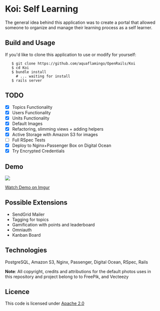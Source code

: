 # Koi: Self Learning

The general idea behind this application was to create a portal that allowed someone to organize and manage their learning process as a self learner.
 
 ## Build and Usage 
 
 If you'd like to clone this application to use or modify for yourself:
 
 ```
    $ git clone https://github.com/aquaflamingo/OpenRails/Koi
    $ cd Koi
    $ bundle install
      # ... waiting for install
    $ rails server
 ```
 

## TODO

- [x] Topics Functionality
- [x] Users Functionality
- [x] Units Functionality
- [x] Default Images 
- [x] Refactoring, slimming views + adding helpers
- [x] Active Storage with Amazon S3 for images
- [ ] Full RSpec Tests
- [x] Deploy to Nginx+Passenger Box on Digital Ocean 
- [x] Try Encrypted Credentials

## Demo

<a href="https://imgur.com/4VXMLJt">
<img src="https://i.imgur.com/eo5vwfj.jpg"/>
</a>

[Watch Demo on Imgur](https://imgur.com/4VXMLJt)

## Possible Extensions

- SendGrid Mailer 
- Tagging for topics
- Gamification with points and leaderboard
- Omniauth
- Kanban Board

## Technologies

PostgreSQL, Amazon S3, Nginx, Passenger, Digital Ocean, RSpec, Rails


**Note**: All copyright, credits and attributions for the default photos uses in this repository and project belong to to FreePik, and Vecteezy

## Licence 

This code is licensed under [Apache 2.0](https://www.apache.org/licenses/LICENSE-2.0.html)
